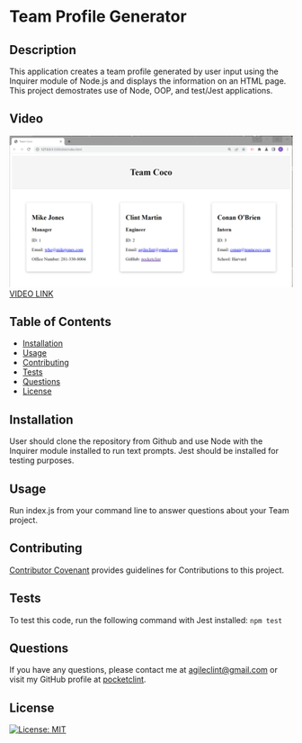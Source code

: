 # Team Profile Generator

 ## Description

 This application creates a team profile generated by user input using the Inquirer module of Node.js and displays the information on an HTML page. This project demostrates use of Node, OOP, and test/Jest applications.
  
  ## Video
  [![Team Profile Generator video](./src/team.png 'Video of Team Profile Generator application')](https://drive.google.com/file/d/1bXjbczyDKjUyYSCpB03AJYnNZErged8V/view?usp=share_link)
  [VIDEO LINK](https://drive.google.com/file/d/1bXjbczyDKjUyYSCpB03AJYnNZErged8V/view?usp=share_link)

  ## Table of Contents
  * [Installation](#installation)
  * [Usage](#usage)
  * [Contributing](#contributing)
  * [Tests](#tests)
  * [Questions](#questions)
  * [License](#license)

  ## Installation
  User should clone the repository from Github and use Node with the Inquirer module installed to run text prompts. Jest should be installed for testing purposes.
  
  ## Usage
  Run index.js from your command line to answer questions about your Team project.

  ## Contributing
  [Contributor Covenant](https://www.contributor-covenant.org/) provides guidelines for Contributions to this project.
  
  ## Tests
  To test this code, run the following command with Jest installed:  ```npm test```
  
  ## Questions
  If you have any questions, please contact me at agileclint@gmail.com or visit my GitHub profile at [pocketclint](https://www.github.com/pocketclint).

  ## License  
  [![License: MIT](https://img.shields.io/badge/License-MIT-yellow.svg)](https://opensource.org/licenses/MIT "This project is licensed under the MIT license.")
